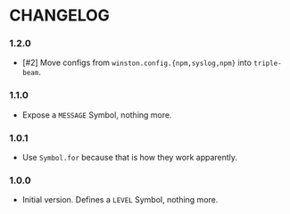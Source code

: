 # CHANGELOG

### 1.2.0

- [#2] Move configs from `winston.config.{npm,syslog,npm}` into `triple-beam`. 

### 1.1.0

- Expose a `MESSAGE` Symbol, nothing more.

### 1.0.1

- Use `Symbol.for` because that is how they work apparently.

### 1.0.0

- Initial version. Defines a `LEVEL` Symbol, nothing more. 

